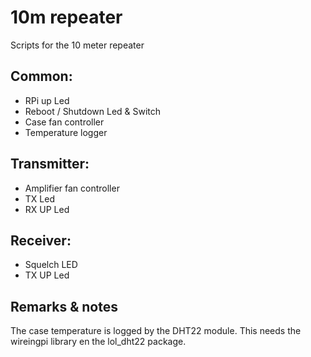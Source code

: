 # 10m repeater

Scripts for the 10 meter repeater

## Common:
- RPi up Led
- Reboot / Shutdown Led & Switch
- Case fan controller
- Temperature logger

## Transmitter:
- Amplifier fan controller
- TX Led
- RX UP Led

## Receiver:
- Squelch LED
- TX UP Led

## Remarks & notes
The case temperature is logged by the DHT22 module. This needs the wireingpi library en the lol_dht22 package.
